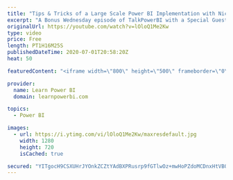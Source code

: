 ```yaml
---
title: "Tips & Tricks of a Large Scale Power BI Implementation with Nicky van Vroenhoven 🔴TalkPowerBI LIVE"
excerpt: "A Bonus Wednesday episode of TalkPowerBI with a Special Guest - Nicky van Vroenhoven, a Power BI Expert, Blogger, Speaker and Co-Founder of Power BI Days (Netherlands). Nicky would be sharing his journey about challenges and accomplishments of a Large Scale Power BI Implementation with 750+ Users.  Back"
originalUrl: https://youtube.com/watch?v=lOloQ1Me2Kw
type: video
price: Free
length: PT1H16M25S
publishedDateTime: 2020-07-01T20:58:20Z
heat: 50

featuredContent: "<iframe width=\"800\" height=\"500\" frameborder=\"0\" src=\"https://www.youtube.com/embed/lOloQ1Me2Kw\" allow=\"accelerometer; autoplay; encrypted-media; gyroscope; picture-in-picture\" allowfullscreen></iframe>"

provider:
  name: Learn Power BI
  domain: learnpowerbi.com

topics:
  - Power BI

images:
  - url: https://i.ytimg.com/vi/lOloQ1Me2Kw/maxresdefault.jpg
    width: 1280
    height: 720
    isCached: true

secured: "YITgocH9CSXUHrJYOnkZCZtYAdBXPRusrp9fGTlwOz+mwHoPZdoMCDnxHtVB0zFx1HLzP5Jd0RBlwLGhA+XfEG0EOB8GwS2jhnFRc7Q1ScPisNbOgkLaMiLhMAu7iHGyh8J05k6gt7mDhe5uI6XNi0lhv8fdpA5+jSBK4KkQNSDtVgolid9R1ZWBhn7K8a3k0Xgpv2mpvxzkg8pTi8s600BySOEON2ZP2B2zSIULbt5DCX2TTZygTi2KfDumQ0DAAdFAHsJ0yZKTu0UrESNKlWFYC8MyYB2wbybpuVTvwTovEzjSEsCItiP/HvqkAJphBCT9CJvWJIaR85I+KFi1oZdUFg877evj5ZjkJqmowP2wDYBcL12K7xOGFw5ZAGoaOBMjXpI7Lr09j82gWQo+HFFlPxDUNXWGA1diVJvrDDU=;Da8ob4CZfGQAcZWQTmqv5Q=="
---
```


